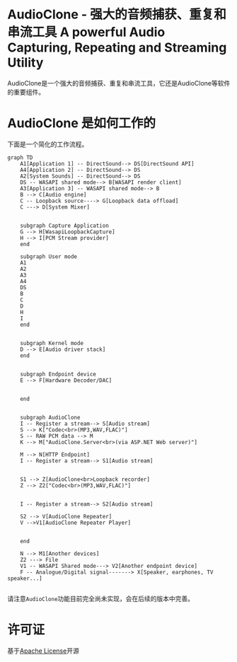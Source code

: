 # AudioClone - 强大的音频捕获、重复和串流工具 A powerful Audio Capturing, Repeating and Streaming Utility 
AudioClone是一个强大的音频捕获、重复和串流工具，它还是AudioClone等软件的重要组件。

# AudioClone 是如何工作的
下面是一个简化的工作流程。
```mermaid
graph TD
    A1[Application 1] -- DirectSound--> DS[DirectSound API]
    A4[Application 2] -- DirectSound--> DS
    A2[System Sounds] -- DirectSound--> DS
    DS -- WASAPI shared mode--> B[WASAPI render client]
    A3[Application 3] -- WASAPI shared mode--> B
    B --> C[Audio engine]
    C -- Loopback source----> G[Loopback data offload]
    C ---> D[System Mixer]
    
    
    subgraph Capture Application
    G --> H[WasapiLoopbackCapture]
    H --> I[PCM Stream provider]
    end

    subgraph User mode
    A1
    A2
    A3
    A4
    DS
    B
    C
    D
    H
    I
    end


    subgraph Kernel mode
    D --> E[Audio driver stack]
    end


    subgraph Endpoint device
    E --> F[Hardware Decoder/DAC]


    end


    subgraph AudioClone
    I -- Register a stream--> S[Audio stream]
    S --> K["Codec<br>(MP3,WAV,FLAC)"]
    S -- RAW PCM data --> M
    K --> M["AudioClone.Server<br>(via ASP.NET Web server)"]

    M --> N[HTTP Endpoint]
    I -- Register a stream--> S1[Audio stream]


    S1 --> Z[AudioClone<br>Loopback recorder]
    Z --> Z2["Codec<br>(MP3,WAV,FLAC)"]
    

    I -- Register a stream--> S2[Audio stream]

    S2 --> V[AudioClone Repeater]
    V -->V1[AudioClone Repeater Player]
    
    
    end

    N --> M1[Another devices]
    Z2 ---> File
    V1 -- WASAPI Shared mode---> V2[Another endpoint device]
    F -- Analogue/Digital signal-------> X[Speaker, earphones, TV speaker...]


```

请注意`AudioClone`功能目前完全尚未实现，会在后续的版本中完善。


# 许可证

基于[Apache License](LICENSE.txt)开源